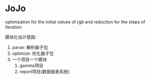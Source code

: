 # JoJo
optimization for the initial values of rgb and reduction for the steps of iteration

模块化设计思路:
1. parse: 解析器子包
2. optimize: 优化器子包
3. 一个项目一个模块
   01. gamma项目
   02. report项目(数据报表系统)

